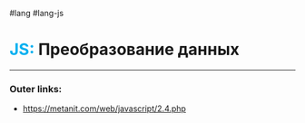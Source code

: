 #lang #lang-js
# <font color="#00b0f0">JS:</font> Преобразование данных
---
### Outer links:
- https://metanit.com/web/javascript/2.4.php